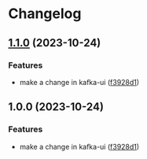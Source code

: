 # Changelog

## [1.1.0](https://github.com/utilitywarehouse/kafka-manifests/compare/kafka-ui-v0.8.0-v1.0.0...kafka-ui-v0.8.0-v1.1.0) (2023-10-24)


### Features

* make a change in kafka-ui ([f3928d1](https://github.com/utilitywarehouse/kafka-manifests/commit/f3928d107223fc2bbc0671166cfb4abf4288040b))

## 1.0.0 (2023-10-24)


### Features

* make a change in kafka-ui ([f3928d1](https://github.com/utilitywarehouse/kafka-manifests/commit/f3928d107223fc2bbc0671166cfb4abf4288040b))
